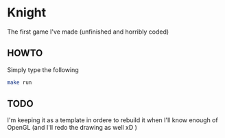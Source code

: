 # Knight
The first game I've made (unfinished and horribly coded)

## HOWTO

Simply type the following

```sh
make run
```

## TODO

I'm keeping it as a template in ordere to rebuild it when I'll know enough of OpenGL
(and I'll redo the drawing as well xD )
